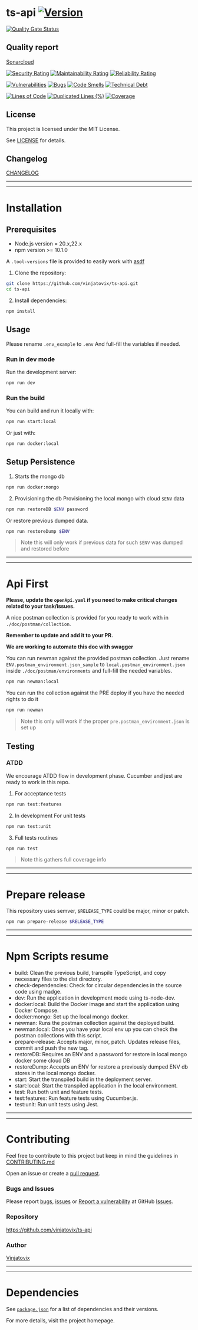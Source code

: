 # ts-api [![Version](https://img.shields.io/badge/Version-v2.1.0-blue.svg)](https://semver.org)
[![Quality Gate Status](https://sonarcloud.io/api/project_badges/measure?project=vinjatovix_ts-api&metric=alert_status)](https://sonarcloud.io/summary/new_code?id=vinjatovix_ts-api)

## Quality report
[Sonarcloud](https://sonarcloud.io/project/overview?id=vinjatovix_ts-api)

[![Security Rating](https://sonarcloud.io/api/project_badges/measure?project=vinjatovix_ts-api&metric=security_rating)](https://sonarcloud.io/summary/new_code?id=vinjatovix_ts-api)
[![Maintainability Rating](https://sonarcloud.io/api/project_badges/measure?project=vinjatovix_ts-api&metric=sqale_rating)](https://sonarcloud.io/summary/new_code?id=vinjatovix_ts-api)
[![Reliability Rating](https://sonarcloud.io/api/project_badges/measure?project=vinjatovix_ts-api&metric=reliability_rating)](https://sonarcloud.io/summary/new_code?id=vinjatovix_ts-api)

[![Vulnerabilities](https://sonarcloud.io/api/project_badges/measure?project=vinjatovix_ts-api&metric=vulnerabilities)](https://sonarcloud.io/summary/new_code?id=vinjatovix_ts-api)
[![Bugs](https://sonarcloud.io/api/project_badges/measure?project=vinjatovix_ts-api&metric=bugs)](https://sonarcloud.io/summary/new_code?id=vinjatovix_ts-api)
[![Code Smells](https://sonarcloud.io/api/project_badges/measure?project=vinjatovix_ts-api&metric=code_smells)](https://sonarcloud.io/summary/new_code?id=vinjatovix_ts-api)
[![Technical Debt](https://sonarcloud.io/api/project_badges/measure?project=vinjatovix_ts-api&metric=sqale_index)](https://sonarcloud.io/summary/new_code?id=vinjatovix_ts-api)

[![Lines of Code](https://sonarcloud.io/api/project_badges/measure?project=vinjatovix_ts-api&metric=ncloc)](https://sonarcloud.io/summary/new_code?id=vinjatovix_ts-api)
[![Duplicated Lines (%)](https://sonarcloud.io/api/project_badges/measure?project=vinjatovix_ts-api&metric=duplicated_lines_density)](https://sonarcloud.io/summary/new_code?id=vinjatovix_ts-api)
[![Coverage](https://sonarcloud.io/api/project_badges/measure?project=vinjatovix_ts-api&metric=coverage)](https://sonarcloud.io/summary/new_code?id=vinjatovix_ts-api)

## License
This project is licensed under the MIT License.

See [LICENSE](LICENSE.md) for details.

## Changelog
[CHANGELOG](https://github.com/vinjatovix/ts-api/releases)

---
---
# Installation
## Prerequisites

- Node.js version = 20.x,22.x
- npm version >= 10.1.0

A `.tool-versions` file is provided to easily work with [asdf](https://asdf-vm.com/)


1. Clone the repository:
  ```bash
  git clone https://github.com/vinjatovix/ts-api.git
  cd ts-api
  ```

2. Install dependencies:
  ```bash
  npm install
  ```
## Usage
Please rename `.env_example` to `.env` And full-fill the variables if needed.
### Run in dev mode
Run the development server:
```bash
npm run dev
```
### Run the build
You can build and run it locally with:
```bash
npm run start:local
```
Or just with:
```bash
npm run docker:local
```
## Setup Persistence
1. Starts the mongo db
```bash
npm run docker:mongo
```
2. Provisioning the db
Provisioning the local mongo with cloud `$ENV` data
```bash
npm run restoreDB $ENV password
```
Or restore previous dumped data.
```bash
npm run restoreDump $ENV
```
> Note this will only work if previous data for such `$ENV` was dumped and restored before
---
---
# Api First
**Please, update the `openApi.yaml` if you need to make critical changes related to your task/issues.**

A nice postman collection is provided for you ready to work with in `./doc/postman/collection`.

**Remember to update and add it to your PR.**

**We are working to automate this doc with swagger**

You can run newman against the provided postman collection.
Just rename `ENV.postman_environment.json_sample` to `local.postman_environment.json` inside `./doc/postman/environments` and full-fill the needed variables.
```bash
npm run newman:local
```
You can run the collection against the PRE deploy if you have the needed rights to do it
```bash
npm run newman
```
> Note this only will work if the proper `pre.postman_environment.json` is set up
## Testing
### ATDD
We encourage ATDD flow in development phase.
Cucumber and jest are ready to work in this repo.
1. For acceptance tests
```bash
npm run test:features
```
2. In development
For unit tests
```bash
npm run test:unit
```
3. Full tests routines
```bash
npm run test
```
> Note this gathers full coverage info
---
---
# Prepare release
This repository uses semver, `$RELEASE_TYPE` could be major, minor or patch.
```bash
npm run prepare-release $RELEASE_TYPE
```
---
---
# Npm Scripts resume
- build: Clean the previous build, transpile TypeScript, and copy necessary files to the dist directory.
- check-dependencies: Check for circular dependencies in the source code using madge.
- dev: Run the application in development mode using ts-node-dev.
- docker:local: Build the Docker image and start the application using Docker Compose.
- docker:mongo: Set up the local mongo docker.
- newman: Runs the postman collection against the deployed build.
- newman:local: Once you have your local env up you can check the postman collections with this script.
- prepare-release: Accepts major, minor, patch. Updates release files, commit and push the new tag.
- restoreDB: Requires an ENV and a password for restore in local mongo docker some cloud DB
- restoreDump: Accepts an ENV for restore a previously dumped ENV db stores in the local mongo docker.
- start: Start the transpiled build in the deployment server.
- start:local: Start the transpiled application in the local environment.
- test: Run both unit and feature tests.
- test:features: Run feature tests using Cucumber.js.
- test:unit: Run unit tests using Jest.
---
---
# Contributing
Feel free to contribute to this project but keep in mind the guidelines in [CONTRIBUTING.md](CONTRIBUTING.md)

Open an issue or create a [pull request](https://github.com/vinjatovix/ts-api/pulls).
### Bugs and Issues
Please report [bugs](https://github.com/vinjatovix/ts-api/issues/new?assignees=&labels=&projects=&template=bug_report.md&title=), [issues](https://github.com/vinjatovix/ts-api/issues/new?assignees=&labels=&projects=&template=feature_request.md&title=) or [Report a vulnerability](https://github.com/vinjatovix/ts-api/security/advisories/new) at GitHub [Issues](https://github.com/vinjatovix/ts-api/issues).
### Repository
https://github.com/vinjatovix/ts-api
### Author
[Vinjatovix](https://github.com/vinjatovix)

---
---
# Dependencies
See [`package.json`](package.json) for a list of dependencies and their versions.

For more details, visit the project homepage.
